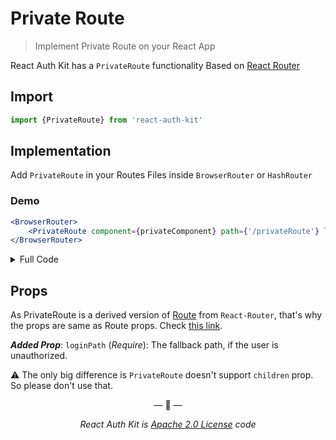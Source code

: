 # Private Route

> Implement Private Route on your React App

React Auth Kit has a `PrivateRoute` functionality Based on [React Router](https://reactrouter.com/)

## Import

```js
import {PrivateRoute} from 'react-auth-kit'
```

## Implementation

Add `PrivateRoute` in your Routes Files inside `BrowserRouter` or `HashRouter`

### Demo

```jsx
<BrowserRouter>
    <PrivateRoute component={privateComponent} path={'/privateRoute'} loginPath={'/loginPath'} exact/>
</BrowserRouter>
```

<details>
    <summary>Full Code</summary>
    <br>


```jsx
import React from "react"
import {BrowserRouter, Route} from "react-router-dom"
import { PrivateRoute } from 'react-auth-kit'

const Routes = () => {
    return (
        <BrowserRouter>
            <Route component={LoginComponent} path={'/login'} exact/>
            <PrivateRoute component={privateComponent} path={'/privateRoute'} loginPath={'/loginPath'} exact/>
        </BrowserRouter>
    )
}
```
</details>

## Props

As PrivateRoute is a derived version of [Route](https://reactrouter.com/web/api/Route) from `React-Router`, 
that's why the props are same as Route props. Check [this link](https://reactrouter.com/web/api/Route).

***Added Prop***: `loginPath` (_Require_): The fallback path, if the user is unauthorized.

⚠ The only big difference is `PrivateRoute` doesn't support `children` prop. So please don't use that.

<p style="text-align: center">&mdash; 🔑  &mdash;</p>
<p style="text-align: center"><i>React Auth Kit is <a href="https://github.com/react-auth-kit/react-auth-kit/blob/master/LICENSE">Apache 2.0 License</a> code</i></p>